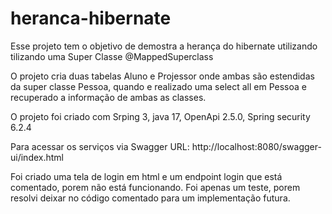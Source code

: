 # heranca-hibernate

Esse projeto tem o objetivo de demostra a herança do hibernate utilizando tilizando uma Super Classe @MappedSuperclass

O projeto cria duas tabelas Aluno e Projessor onde ambas são estendidas da super classe Pessoa, quando e realizado uma select all em Pessoa e recuperado a informação de ambas as classes.

O projeto foi criado com Srping 3, java 17, OpenApi 2.5.0, Spring security 6.2.4

Para acessar os serviços via Swagger
URL: http://localhost:8080/swagger-ui/index.html

Foi criado uma tela de login em html e um endpoint login que está comentado, porem não está funcionando.
Foi apenas um teste, porem resolvi deixar no código comentado para um implementação futura.

